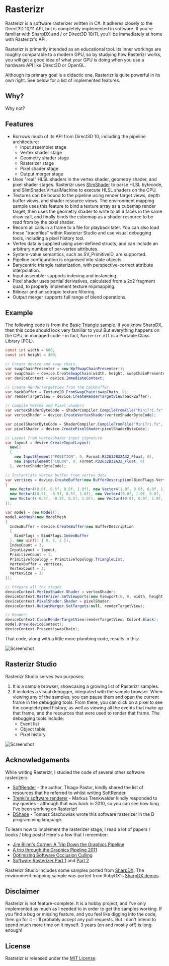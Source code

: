 Rasterizr
=========

Rasterizr is a software rasterizer written in C#. It adheres closely to the Direct3D 10/11 API, 
but is completely implemented in software. If you're familiar with SharpDX and / or Direct3D 10/11, you'll be immediately at home with
Rasterizr's API.

Rasterizr is primarily intended as an educational tool. Its inner workings are roughly comparable 
to a modern GPU, so by studying how Rasterizr works, you will get a good idea of what your 
GPU is doing when you use a hardware API like Direct3D or OpenGL.

Although its primary goal is a didactic one, Rasterizr is quite powerful in its own right.
See below for a list of implemented features.

Why?
----

Why not?


Features
--------

* Borrows much of its API from Direct3D 10, including the pipeline architecture:
  * Input assembler stage
  * Vertex shader stage
  * Geometry shader stage
  * Rasterizer stage
  * Pixel shader stage
  * Output merger stage
* Uses "real" HLSL shaders in the vertex shader, geometry shader, and pixel shader stages.
  Rasterizr uses [SlimShader](https://github.com/tgjones/slimshader) to parse HLSL bytecode, 
  and SlimShader.VirtualMachine to execute HLSL shaders on the CPU.
* Textures can be bound to the pipeline using render target views, depth buffer views, 
  and shader resource views. The environment mapping sample uses this feature to bind a texture
  array as a cubemap render target, then uses the geometry shader to write to all 6 faces in
  the same draw call, and finally binds the cubemap as a shader resource to be read from by
  the pixel shader.
* Record all calls in a frame to a file for playback later. You can also load these "tracefiles" 
  within Rasterizr Studio and use visual debugging tools, including a pixel history tool.
* Vertex data is supplied using user-defined structs, and can include an arbitrary number of per-vertex attributes.
* System-value semantics, such as SV_PrimitiveID, are supported.
* Pipeline configuration is organised into state objects.
* Barycentric triangle rasterization, with perspective-correct attribute interpolation.
* Input assembler supports indexing and instancing.
* Pixel shader uses partial derivatives, calculated from a 2x2 fragment quad, to properly implement texture mipmapping.
* Bilinear and anisotropic texture filtering.
* Output merger supports full range of blend operations.


Example
-------

The following code is from the [Basic Triangle sample](https://github.com/tgjones/rasterizr/blob/master/src/Rasterizr.Studio/Modules/SampleBrowser/Samples/BasicTriangle/BasicTriangleSample.cs).
If you know SharpDX, then this code should look very familiar to you! But everything happens on the CPU,
in managed code - in fact, `Rasterizr.dll` is a Portable Class Library (PCL).

```csharp
const int width = 600;
const int height = 400;

// Create device and swap chain.
var swapChainPresenter = new WpfSwapChainPresenter();
var swapChain = device.CreateSwapChain(width, height, swapChainPresenter);
var deviceContext = device.ImmediateContext;

// Create RenderTargetView from the backbuffer.
var backBuffer = Texture2D.FromSwapChain(swapChain, 0);
var renderTargetView = device.CreateRenderTargetView(backBuffer);

// Compile Vertex and Pixel shaders
var vertexShaderByteCode = ShaderCompiler.CompileFromFile("MiniTri.fx", "VS", "vs_4_0");
var vertexShader = device.CreateVertexShader(vertexShaderByteCode);

var pixelShaderByteCode = ShaderCompiler.CompileFromFile("MiniTri.fx", "PS", "ps_4_0");
var pixelShader = device.CreatePixelShader(pixelShaderByteCode);

// Layout from VertexShader input signature
var layout = device.CreateInputLayout(
  new[]
  {
    new InputElement("POSITION", 0, Format.R32G32B32A32_Float, 0),
    new InputElement("COLOR", 0, Format.R32G32B32A32_Float, 0)
  }, vertexShaderByteCode);

// Instantiate Vertex buffer from vertex data
var vertices = device.CreateBuffer(new BufferDescription(BindFlags.VertexBuffer), new[]
{
  new Vector4(0.0f, 0.5f, 0.5f, 1.0f), new Vector4(1.0f, 0.0f, 0.0f, 1.0f),
  new Vector4(0.5f, -0.5f, 0.5f, 1.0f), new Vector4(0.0f, 1.0f, 0.0f, 1.0f),
  new Vector4(-0.5f, -0.5f, 0.5f, 1.0f), new Vector4(0.0f, 0.0f, 1.0f, 1.0f)
});

var model = new Model();
model.AddMesh(new ModelMesh
{
  IndexBuffer = device.CreateBuffer(new BufferDescription
  {
    BindFlags = BindFlags.IndexBuffer
  }, new uint[] { 0, 1, 2 }),
  IndexCount = 3,
  InputLayout = layout,
  PrimitiveCount = 1,
  PrimitiveTopology = PrimitiveTopology.TriangleList,
  VertexBuffer = vertices,
  VertexCount = 3,
  VertexSize = 32
});

// Prepare all the stages
deviceContext.VertexShader.Shader = vertexShader;
deviceContext.Rasterizer.SetViewports(new Viewport(0, 0, width, height, 0.0f, 1.0f));
deviceContext.PixelShader.Shader = pixelShader;
deviceContext.OutputMerger.SetTargets(null, renderTargetView);

// Render!
deviceContext.ClearRenderTargetView(renderTargetView, Color4.Black);
model.Draw(deviceContext);
deviceContext.Present(swapChain);
```

That code, along with a little more plumbing code, results in this:

![Screenshot](https://github.com/tgjones/rasterizr/raw/master/doc/rasterizr-studio-triangle.png)

Rasterizr Studio
----------------

Rasterizr Studio serves two purposes:

1. It is a sample browser, showcasing a growing list of Rasterizr samples.
2. It includes a visual debugger, integrated with the sample browser. When viewing
   any of the samples, you can pause them and open the current frame in the debugging tools.
   From there, you can click on a pixel to see the complete pixel history, as well as viewing
   all the events that make up that frame, and the resources that were used to render that frame.
   The debugging tools include:
   * Event list
   * Object table
   * Pixel history   

![Screenshot](https://github.com/tgjones/rasterizr/raw/master/doc/rasterizr-studio.png)

Acknowledgements
----------------

While writing Rasterizr, I studied the code of several other software rasterizers:

* [SoftRender](http://softrender.codeplex.com/) - the author, Thiago Pastor, kindly shared the list of resources
  that he referred to whilst writing SoftRender.
* [Trenki's software renderer](http://www.trenki.net/content/view/18/38/) - Markus Trenkwalder kindly responded
  to my queries - although that was back in 2010, so you can see how long I've been working on Rasterizr!
* [DShade](http://h3.gd/code/) - Tomasz Stachowiak wrote this software rasterizer in the 
  D programming language.
  
To learn how to implement the rasterizer stage, I read a lot of papers / books / blog posts! Here's a 
few that I remember:

* [Jim Blinn's Corner: A Trip Down the Graphics Pipeline](http://www.amazon.com/Jim-Blinns-Corner-Graphics-Pipeline/dp/1558603875)
* [A trip through the Graphics Pipeline 2011](http://fgiesen.wordpress.com/2011/07/09/a-trip-through-the-graphics-pipeline-2011-index/)
* [Optimizing Software Occlusion Culling](http://fgiesen.wordpress.com/2013/02/17/optimizing-sw-occlusion-culling-index/)
* [Software Rasterizer Part 1](http://www.altdevblogaday.com/2012/04/14/software-rasterizer-part-1/) 
  and [Part 2](http://www.altdevblogaday.com/2012/04/29/software-rasterizer-part-2/)
  
Rasterizr Studio includes some samples ported from 
[SharpDX](https://github.com/sharpdx/SharpDX/tree/master/Samples). The environment mapping
sample was ported from RobyDX's [SharpDX demos](https://github.com/RobyDX/SharpDX_Demo).
  
Disclaimer
----------

Rasterizr is not feature-complete. It is a hobby project, and I've only implemented
as much as I needed to in order to get the samples working. If you find a bug or missing feature,
and you feel like digging into the code, then go for it - I'll probably accept any pull requests.
But I don't intend to spend much more time on it myself. 3 years (on and mostly off) is long enough!

License
-------

Rasterizr is released under the [MIT License](http://www.opensource.org/licenses/MIT).